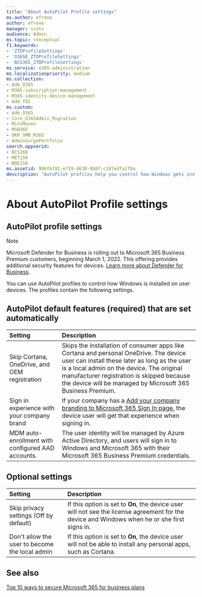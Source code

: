 ```yaml
---
title: "About AutoPilot Profile settings"
ms.author: efrene
author: efrene
manager: scotv
audience: Admin
ms.topic: conceptual
f1.keywords:
- 'ZTDProfileSettings'
- 'O365E_ZTDProfileSettings'
- 'BCS365_ZTDProfileSettings'
ms.service: o365-administration
ms.localizationpriority: medium
ms.collection: 
- Adm_O365
- M365-subscription-management 
- M365-identity-device-management
- Adm_TOC
ms.custom:
- Adm_O365
- Core_O365Admin_Migration
- MiniMaven
- MSB365
- OKR_SMB_M365
- AdminSurgePortfolio
search.appverid:
- BCS160
- MET150
- MOE150
ms.assetid: 99bfbf81-e719-4630-9b0f-c187edfa1f8a
description: "AutoPilot profiles help you control how Windows gets installed on user devices. The profiles contain default and optional settings like skip Cortana installation."
---
```


# About AutoPilot Profile settings

## AutoPilot profile settings

> [!NOTE]
> Microsoft Defender for Business is rolling out to Microsoft 365 Business Premium customers, beginning March 1, 2022. This offering provides additional security features for devices. [Learn more about Defender for Business](../security/defender-business/mdb-overview.md).

You can use AutoPilot profiles to control how Windows is installed on user devices. The profiles contain the following settings.
  
## AutoPilot default features (required) that are set automatically
  
| Setting | Description |
|:-----|:-----|
|Skip Cortana, OneDrive, and OEM registration  |Skips the installation of consumer apps like Cortana and personal OneDrive. The device user can install these later as long as the user is a local admin on the device. The original manufacturer registration is skipped because the device will be managed by Microsoft 365 Business Premium.  |
|Sign in experience with your company brand  |If your company has a [Add your company branding to Microsoft 365 Sign In page](../admin/setup/customize-sign-in-page.md), the device user will get that experience when signing in.  |
|MDM auto-enrollment with configured AAD accounts.  |The user identity will be managed by Azure Active Directory, and users will sign in to Windows and Microsoft 365 with their Microsoft 365 Business Premium credentials.  |

## Optional settings
  
| Setting | Description |
|:-----|:-----|
|Skip privacy settings (Off by default)  |If this option is set to **On**, the device user will not see the license agreement for the device and Windows when he or she first signs in.  |
|Don't allow the user to become the local admin  |If this option is set to **On**, the device user will not be able to install any personal apps, such as Cortana.|

## See also

[Top 10 ways to secure Microsoft 365 for business plans](../admin/security-and-compliance/secure-your-business-data.md)